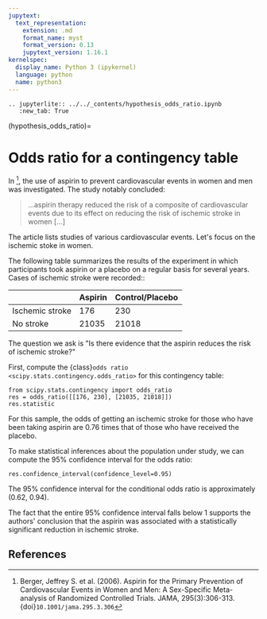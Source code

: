 ```yaml
---
jupytext:
  text_representation:
    extension: .md
    format_name: myst
    format_version: 0.13
    jupytext_version: 1.16.1
kernelspec:
  display_name: Python 3 (ipykernel)
  language: python
  name: python3
---
```


```{eval-rst}
.. jupyterlite:: ../../_contents/hypothesis_odds_ratio.ipynb
   :new_tab: True
```

(hypothesis_odds_ratio)=
# Odds ratio for a contingency table

In [^1], the use of aspirin to prevent cardiovascular events in women and men
was investigated. The study notably concluded:

> ...aspirin therapy reduced the risk of a composite of
> cardiovascular events due to its effect on reducing the risk of
> ischemic stroke in women [...]

The article lists studies of various cardiovascular events. Let's focus on the
ischemic stoke in women.

The following table summarizes the results of the experiment in which
participants took aspirin or a placebo on a regular basis for several years.
Cases of ischemic stroke were recorded::

|                 |    Aspirin    | Control/Placebo |
|-----------------|---------------|-----------------|
| Ischemic stroke |       176     |        230      |
| No stroke       |     21035     |      21018      |

The question we ask is "Is there evidence that the aspirin reduces the risk of
ischemic stroke?"

First, compute the {class}`odds ratio <scipy.stats.contingency.odds_ratio>` for
this contingency table:

```{code-cell}
from scipy.stats.contingency import odds_ratio
res = odds_ratio([[176, 230], [21035, 21018]])
res.statistic
```

For this sample, the odds of getting an ischemic stroke for those who have been
taking aspirin are 0.76 times that of those who have received the placebo.

To make statistical inferences about the population under study, we can compute
the 95% confidence interval for the odds ratio:

```{code-cell}
res.confidence_interval(confidence_level=0.95)
```

The 95% confidence interval for the conditional odds ratio is approximately
(0.62, 0.94).

The fact that the entire 95% confidence interval falls below 1 supports the
authors' conclusion that the aspirin was associated with a statistically
significant reduction in ischemic stroke.

## References

[^1]: Berger, Jeffrey S. et al. (2006). Aspirin for the Primary Prevention of
Cardiovascular Events in Women and Men: A Sex-Specific Meta-analysis of
Randomized Controlled Trials. JAMA, 295(3):306-313.
{doi}`10.1001/jama.295.3.306`
